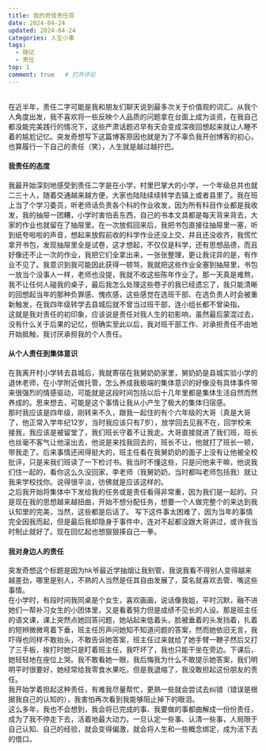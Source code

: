 ```yaml
---
title: 我的奇怪责任观
date: 2024-04-24
updated: 2024-04-24
categories: 人生小事
tags:
  - 随记
  - 责任
top: 1
comment: true	# 打开评论
---
```

\
在近半年，责任二字可能是我和朋友们聊天说到最多次关于价值观的词汇。从我个人角度出发，我不喜欢将一些反映个人品质的问题拿在台面上成为谈资，在我自己都没能完美践行的情况下，这些严肃话题迟早有天会变成深夜回想起来就让人睡不着的尴尬记忆。突发奇想写下这篇博客原因也就是为了不辜负我开创博客的初心，也算履行一下自己的责任（笑），人生就是越过越拧巴。

#### 我责任的态度
我最开始深刻地感受到责任二字是在小学，村里巴掌大的小学，一个年级总共也就二三十人，随着交通越来越方便，大家也陆陆续续转学去镇上或者县里了。我在班上当了个学习委员，听老师话负责各个科的作业收发，因为所有科目作业都是我收发，我的抽屉一团糟，小学时害怕丢东西，自己的书本文具都是每天背来背去，大家的作业也就留在了抽屉里。在一次放假回来后，我把书包直接往抽屉里一塞，听到纸夸啦啦的声音，想起来放假前收的科学作业还没上交，并且还没收齐，我慌忙拿开书包，发现抽屉里全是试卷，这才想起，不仅仅是科学，还有思想品德，而且好像还不止一次的作业，我把它们全拿出来，一张张整理，更让我诧异的是，有作业不见了。我意识到我可能因此获得一顿骂，我就把这些作业全塞到抽屉里，书包一放当个没事人一样，老师也没提，我就不收这些陈年作业了。那一天真是难熬，我不让任何人碰我的桌子，最后我怎么处理这些卷子的我已经遗忘了，我只能清晰的回想起当年的那种负罪感、愧疚感，这些感觉在选班干部、在选负责人时会被重新触发，在我四年级转学去县城后就不曾当过班干部，连小组长都不曾染指。\
这就是我对责任的初印象，应该说是责任对我人生的初影响，虽然最后蒙混过去，没有什么关于后果的记忆，但确实至此以后，我对班干部工作、对承担责任不由地开始抵触，我讨厌承担我的个人责任。

#### 从个人责任到集体意识
在我离开村小学转去县城后，我就寄宿在我舅奶奶家里，舅奶奶是县城实验小学的退休老师，在小学附近做托管，怎么养成我极端的集体意识的好像没有具体事件带来很强烈的情感驱动，可能就是这段时间包括以后十几年里都是集体生活自然而然养成的。思来想去，可能是这个事情让我从小产生了极大的集体归宿感。\
那时我应该是四年级，刚转来不久，跟我一起住的有个六年级的大哥（真是大哥了，他正常入学年纪12岁，当时我应该只有7岁），放学回去见我不在，回学校来接我，我应该是被留堂了，我们班长守着不让我走。大哥直接就进了我们班，班长也丝毫不客气让他滚出去，他说是来找我回去的，班长不让，他就打了班长一顿，带我走了。后来事情还闹得挺大的，班主任看在我舅奶奶的面子上没有让他被全校批评，只是来我们班读了一下检讨书。我当时不懂这些，只是问他来干嘛，他说我们住一起的，看你这么久没回家，李老师（我舅奶奶，当时都叫老师包括我）就让我来学校找你。说得很平淡，彷佛就是应该这样的。\
之后我开始将集体中下发给我的任务或是责任看得非常重，因为我们是一起的。只是现在我的思想越来越扭曲，开始不想分配任务，想要一个人做完整个的来达到我认知里的完美，当然，这些都是后话了。
写下这件事太困难了，因为当年的事情完全因我而起，但是最后我却隐身于事件中，连对不起都没跟大哥讲过，或许我当时制止就好了。现在回忆起也想狠狠揍自己一拳。

#### 我对身边人的责任
突发奇想这个标题是因为hk爷最近学抽烟让我别管，我说我看不得别人变得越来越差劲，哪里是别人，不熟的人当然是任其自由发展了，莫名就喜欢去管、嘴这些事情。\
在小学时，有段时间我同桌是个女生，喜欢画画，说话像我姐，平时沉默，融不进她们一帮补习女生的小团体里，又是看着努力但是成绩不见长的人设。那是班主任的语文课，课上突然点她回答问题，她站起来低着头，脸被垂着的头发挡着，扎着的短辫微微弯着下垂，班主任厉声问她知不知道问题的答案，然而她依旧无言，我吓得也同样不敢抬头，不敢告诉她答案，班主任过来就给了她手臂一鞭子然后又打了三手板，挨打时她只是盯着班主任，我吓坏了，我也只能干坐在旁边。下课后，她轻轻地在座位上哭。我不敢看她一眼，我后悔我为什么不敢提示她答案，我们明明平时很要好，她经常给我零食水果吃，但是我退缩了，我没敢担起这份朋友的责任。\
我开始学着担起这种责任，有难我尽量帮忙，更熟一些就会尝试去纠错（错误是根据我自己的认知的），我害怕再次看到我能够阻止掉下的眼泪。\
这么多年，我也不会想到，我会将已完成的事、我要做的事都曲解成一份份责任，成为了我不停走下去，活着地最大动力。一旦认定一些事、认清一些事，人局限于自己认知、自己的经验，就会变得偏激，就会将人生和一些概念绑定，成为活下去的借口。